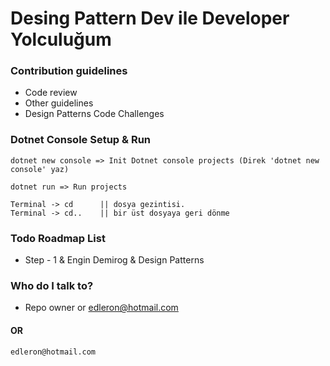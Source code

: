 # Desing Pattern Dev ile Developer Yolculuğum

### Contribution guidelines

* Code review
* Other guidelines
* Design Patterns Code Challenges

### Dotnet Console Setup & Run

```
dotnet new console => Init Dotnet console projects (Direk 'dotnet new console' yaz)

dotnet run => Run projects

Terminal -> cd  	|| dosya gezintisi.
Terminal -> cd..  	|| bir üst dosyaya geri dönme
```

### Todo Roadmap List

* Step - 1 & Engin Demirog & Design Patterns

### Who do I talk to?

* Repo owner or edleron@hotmail.com

#### OR

```
edleron@hotmail.com 
```
